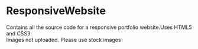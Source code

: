 # ResponsiveWebsite
Contains all the source code for a responsive portfolio website.Uses HTML5 and CSS3.
<br>
Images not uploaded. Please use stock images
